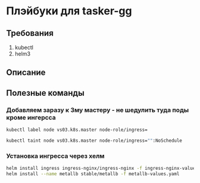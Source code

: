 # Плэйбуки для tasker-gg

## Требования
1) kubectl
2) helm3

## Описание

## Полезные команды
### Добавляем заразу к 3му мастеру - не шедулить туда поды кроме ингерсса
```bash
kubectl label node vs03.k8s.master node-role/ingress=

kubectl taint node vs03.k8s.master node-role/ingress="":NoSchedule

```
### Установка ингресса через хелм
```bash
helm install ingress ingress-nginx/ingress-nginx -f ingress-nginx-values.yaml
helm install --name metallb stable/metallb -f metallb-values.yaml
```
### 
```bash
```
